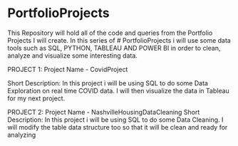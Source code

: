 # PortfolioProjects
This Repository will hold all of the code and queries from the Portfolio Projects I will create.
In this series of # PortfolioProjects i will use some data tools such as SQL, PYTHON, TABLEAU AND POWER BI in order to clean, analyze and visualize some interesting data.

PROJECT 1:
Project Name - CovidProject

Short Description: In this project i will be using SQL to do some Data Exploration on real time COVID data. 
I will then visualize the data in Tableau for my next project.

PROJECT 2:
Project Name - NashvilleHousingDataCleaning
Short Description: In this project i will be using SQL to do some Data Cleaning. I will modify the table data structure too so that it will be clean and ready for analyzing
